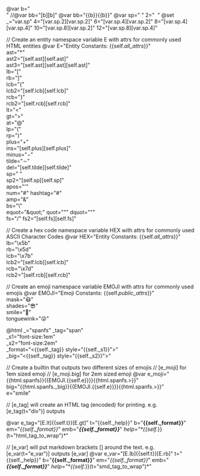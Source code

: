 @var b="<br />"
//@var bb="[b][b]"
@var bb="{{b}}{{b}}"
@var sp="&nbsp;" 2="&nbsp;&nbsp;"
@set _="var.sp" 4="[var.sp.2][var.sp.2]" 6="[var.sp.4][var.sp.2]" 8="[var.sp.4][var.sp.4]" 10="[var.sp.8][var.sp.2]" 12="[var.sp.8][var.sp.4]"

// Create an entity namespace variable E with attrs for commonly used HTML entities
@var E="Entity Constants: {{self._all_attrs_}}" \
    ast="&ast;"\
    ast2="[self.ast][self.ast]"\
    ast3="[self.ast][self.ast][self.ast]"\
    lb="&lsqb;"\
    rb="&rsqb;"\
    lcb="&lcub;"\
    lcb2="[self.lcb][self.lcb]"\
    rcb="&rcub;"\
    rcb2="[self.rcb][self.rcb]"\
    lt="&lt;"\
    gt="&gt;"\
    at="&commat;"\
    lp="&lpar;"\
    rp="&rpar;"\
    plus="&plus;"\
    ins="[self.plus][self.plus]"\
    minus="&minus;"\
    tilde="&sim;"\
    del="[self.tilde][self.tilde]"\
    sp="&nbsp;"\
    sp2="[self.sp][self.sp]"\
    apos="&apos;"\
    num="&num;" hashtag="&num;"\
    amp="&amp;"\
    bs="&bsol;"\
    equot="\&quot;" quot="&quot;" dquot="&#34;"\
    fs="&sol;" fs2="[self.fs][self.fs]"

// Create a hex code namespace variable HEX with attrs for commonly used ASCII Character Codes
@var HEX="Entity Constants: {{self._all_attrs_}}" \
    lb="\x5b"\
    rb="\x5d"\
    lcb="\x7b"\
    lcb2="[self.lcb][self.lcb]"\
    rcb="\x7d"\
    rcb2="[self.rcb][self.rcb]"

// Create an emoji namespace variable EMOJI with attrs for commonly used emojis
@var EMOJI="Emoji Constants: {{self._public_attrs_}}" \
    mask="&#x1F637;"\
    shades="&#x1F60E;"\
    smile="&#x1F642;"\
    tonguewink="&#x1F61C;"

@html _="spanfs" _tag="span" \
      _s1="font-size:1em" \
      _s2="font-size:2em" \
      _format="<{{self._tag}} style=\"{{self._s1}}\">"\
      _big="<{{self._tag}} style=\"{{self._s2}}\">"

// Create a builtin that outputs two different sizes of emojis
// [e_moji] for 1em sized emoji
// [e_moji.big] for 2em sized emoji
@var e_moji="{{html.spanfs}}{{EMOJI.{{self.e}}}}{{html.spanfs.>}}" \
      big="{{html.spanfs._big}}{{EMOJI.{{self.e}}}}{{html.spanfs.>}}"\
      e="smile"

// [e_tag] will create an HTML tag (encoded) for printing. e.g. [e_tag(t="div")] outputs <div>
@var e_tag="[E.lt]{{self.t}}[E.gt]" t="{{self._help}}" b="**{{self._format}}**" em="*{{self._format}}*" emb="***{{self._format}}***" _help="*{{self._}}(t=\"html_tag_to_wrap\")*"

// [e_var] will put markdown brackets [] around the text. e.g. [e_var(t="e_var")] outputs [e_var]
@var e_var="[E.lb]{{self.t}}[E.rb]" t="{{self._help}}" b="**{{self._format}}**" em="*{{self._format}}*" emb="***{{self._format}}***" _help="*{{self._}}(t=\"smd_tag_to_wrap\")*"
